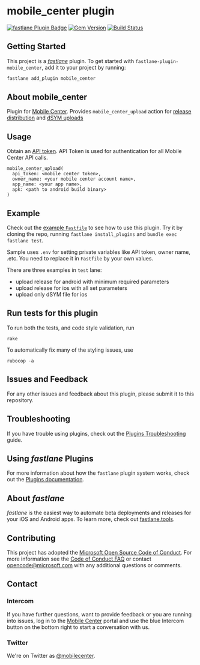 # mobile_center plugin

[![fastlane Plugin Badge](https://rawcdn.githack.com/fastlane/fastlane/master/fastlane/assets/plugin-badge.svg)](https://rubygems.org/gems/fastlane-plugin-mobile_center)
[![Gem Version](https://badge.fury.io/rb/fastlane-plugin-mobile_center.svg)](https://badge.fury.io/rb/fastlane-plugin-mobile_center)
[![Build Status](https://travis-ci.org/Microsoft/mobile-center-plugin-fastlane.svg?branch=master)](https://travis-ci.org/Microsoft/mobile-center-plugin-fastlane)

## Getting Started

This project is a [_fastlane_](https://github.com/fastlane/fastlane) plugin. To get started with `fastlane-plugin-mobile_center`, add it to your project by running:

```bash
fastlane add_plugin mobile_center
```

## About mobile_center

Plugin for [Mobile Center](https://mobile.azure.com). Provides `mobile_center_upload` action for [release distribution](https://docs.microsoft.com/en-us/mobile-center/distribution/uploading) and [dSYM uploads](https://docs.microsoft.com/en-us/mobile-center/crashes/ios)

## Usage

Obtain an [API token](https://docs.microsoft.com/en-us/mobile-center/api-docs/). API Token is used for authentication for all Mobile Center API calls.

```
mobile_center_upload(
  api_token: <mobile center token>,
  owner_name: <your mobile center account name>,
  app_name: <your app name>,
  apk: <path to android build binary>
)
```

## Example

Check out the [example `Fastfile`](fastlane/Fastfile) to see how to use this plugin. Try it by cloning the repo, running `fastlane install_plugins` and `bundle exec fastlane test`.

Sample uses `.env` for setting private variables like API token, owner name, .etc. You need to replace it in `Fastfile` by your own values.

There are three examples in `test` lane:
- upload release for android with minimum required parameters
- upload release for ios with all set parameters
- upload only dSYM file for ios

## Run tests for this plugin

To run both the tests, and code style validation, run

```
rake
```

To automatically fix many of the styling issues, use
```
rubocop -a
```

## Issues and Feedback

For any other issues and feedback about this plugin, please submit it to this repository.

## Troubleshooting

If you have trouble using plugins, check out the [Plugins Troubleshooting](https://docs.fastlane.tools/plugins/plugins-troubleshooting/) guide.

## Using _fastlane_ Plugins

For more information about how the `fastlane` plugin system works, check out the [Plugins documentation](https://docs.fastlane.tools/plugins/create-plugin/).

## About _fastlane_

_fastlane_ is the easiest way to automate beta deployments and releases for your iOS and Android apps. To learn more, check out [fastlane.tools](https://fastlane.tools).

## Contributing

This project has adopted the [Microsoft Open Source Code of Conduct](https://opensource.microsoft.com/codeofconduct/). For more information see the [Code of Conduct FAQ](https://opensource.microsoft.com/codeofconduct/faq/) or contact [opencode@microsoft.com](mailto:opencode@microsoft.com) with any additional questions or comments.

## Contact

### Intercom

If you have further questions, want to provide feedback or you are running into issues, log in to the [Mobile Center](https://mobile.azure.com) portal and use the blue Intercom button on the bottom right to start a conversation with us.

### Twitter

We're on Twitter as [@mobilecenter](https://www.twitter.com/mobilecenter).

